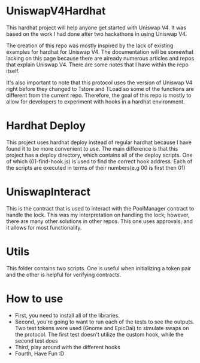 # UniswapV4Hardhat

This hardhat project will help anyone get started with Uniswap V4. It was based on the work I had done after two hackathons in using Uniswap V4.

The creation of this repo was mostly inspired by the lack of existing examples for hardhat for Uniswap V4. The documentation will be somewhat lacking on this page because there are already numerous articles and repos that explain Uniswap V4. There are some notes that I have within the repo itself.

It's also important to note that this protocol uses the version of Uniswap V4 right before they changed to Tstore and TLoad so some of the functions are different from the current repo. Therefore, the goal of this repo is mostly to allow for developers to experiment with hooks in a hardhat environment.

# Hardhat Deploy

This project uses hardhat deploy instead of regular hardhat because I have found it to be more convenient to use. The main difference is that this project has a deploy directory, which contains all of the deploy scripts. One of which (01-find-hook.js) is used to find the correct hook address. Each of the scripts are executed in terms of their numbers(e.g 00 is first then 01)

# UniswapInteract

This is the contract that is used to interact with the PoolManager contract to handle the lock. This was my interpretation on handling the lock; however, there are many other solutions in other repos. This one uses approvals, and it allows for most functionality.

# Utils

This folder contains two scripts. One is useful when initializing a token pair and the other is helpful for verifying contracts.

# How to use

- First, you need to install all of the libraries.
- Second, you're going to want to run each of the tests to see the outputs. Two test tokens were used (Gnome and EpicDai) to simulate swaps on the protocol. The first test doesn't utilize the custom hook, while the second test does
- Third, play around with the different hooks
- Fourth, Have Fun :D

